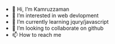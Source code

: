 - 👋 Hi, I’m  Kamruzzaman
- 👀 I’m interested in web devlopment
- 🌱 I’m currently learning jqury/javascript
- 💞️ I’m looking to collaborate on github
- 📫 How to reach me 

<!---
Kamruzzaman1/Kamruzzaman is a ✨ special ✨ repository because its `README.md` (this file) appears on your GitHub profile.
You can click the Preview link to take a look at your changes.
--->
